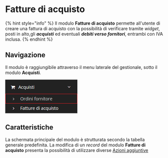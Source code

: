 # Fatture di acquisto

{% hint style="info" %}
Il modulo **Fatture di acquisto** permette all'utente di creare una fattura di acquisto con la possibilità di verificare tramite _widget_, posti in alto,gli _**acquisti**_ ed eventuali _**debiti verso fornitori**_, entrambi con IVA inclusa.
{% endhint %}

## Navigazione

Il modulo è raggiungibile attraverso il menu laterale del gestionale, sotto il modulo **Acquisti**.

![Screenshot navigazione fatture di acquisto](../../../.gitbook/assets/PosizioneFattureDiAcquisto.PNG)

## Caratteristiche

La schermata principale del modulo è strutturata secondo la tabella generale predefinita. La modifica di un _record_ del modulo **Fatture di acquisto** presenta la possibilità di utilizzare diverse [Azioni aggiuntive](plugin1.md)
